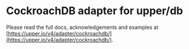 # CockroachDB adapter for upper/db

Please read the full docs, acknowledgements and examples at
[https://upper.io/v4/adapter/cockroachdb/](https://upper.io/v4/adapter/cockroachdb/).
